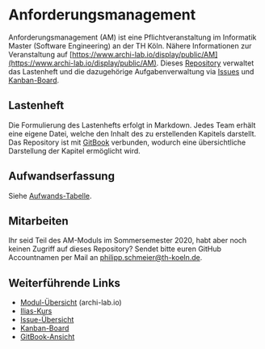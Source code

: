 # Anforderungsmanagement

Anforderungsmanagement \(AM\) ist eine Pflichtveranstaltung im Informatik Master \(Software Engineering\) an der TH Köln. Nähere Informationen zur Veranstaltung auf [https://www.archi-lab.io/display/public/AM](https://www.archi-lab.io/display/public/AM). Dieses [Repository](https://github.com/pschm/am-lastenheft-ss20) verwaltet das Lastenheft und die dazugehörige Aufgabenverwaltung via [Issues](https://github.com/pschm/am-lastenheft-ss20/issues) und [Kanban-Board](https://github.com/pschm/am-lastenheft-ss20/projects/1).

## Lastenheft

Die Formulierung des Lastenhefts erfolgt in Markdown. Jedes Team erhält eine eigene Datei, welche den Inhalt des zu erstellenden Kapitels darstellt. Das Repository ist mit [GitBook](https://am-lastenheft-ss20.gitbook.io/am-lastenheft-ss20/) verbunden, wodurch eine übersichtliche Darstellung der Kapitel ermöglicht wird.

## Aufwandserfassung

Siehe [Aufwands-Tabelle](orga/team-efforts.md).

## Mitarbeiten

Ihr seid Teil des AM-Moduls im Sommersemester 2020, habt aber noch keinen Zugriff auf dieses Repository? Sendet bitte euren GitHub Accountnamen per Mail an philipp.schmeier@th-koeln.de.

## Weiterführende Links

* [Modul-Übersicht](https://www.archi-lab.io/display/public/AM) \(archi-lab.io\)
* [Ilias-Kurs](https://ilias.th-koeln.de/ilias.php?ref_id=1084127&cmdClass=ilrepositorygui&cmdNode=w4&baseClass=ilrepositorygui)
* [Issue-Übersicht](https://github.com/pschm/am-lastenheft-ss20/issues)
* [Kanban-Board](https://github.com/pschm/am-lastenheft-ss20/projects/1)
* [GitBook-Ansicht](https://philipp-schmeier.gitbook.io/am-lastenheft-ss20/)

